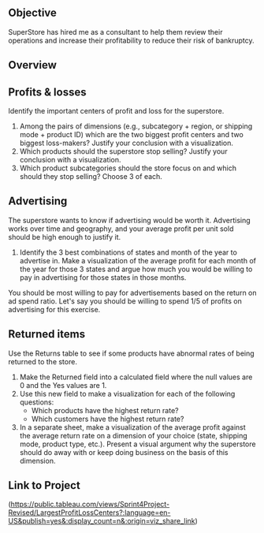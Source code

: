 ## Objective

SuperStore has hired me as a consultant to help them review their operations and increase their profitability to reduce their risk of bankruptcy.

## Overview
## Profits & losses
Identify the important centers of profit and loss for the superstore.
   1. Among the pairs of dimensions (e.g., subcategory + region, or shipping mode + product ID) which are the two biggest profit centers and two biggest loss-makers? Justify your conclusion with a visualization.
   2. Which products should the superstore stop selling? Justify your conclusion with a visualization.
   3. Which product subcategories should the store focus on and which should they stop selling? Choose 3 of each.

## Advertising
The superstore wants to know if advertising would be worth it. Advertising works over time and geography, and your average profit per unit sold should be high enough to justify it.
  1. Identify the 3 best combinations of states and month of the year to advertise in. Make a visualization of the average profit for each month of the year for those 3 states and argue how much you would be willing to pay in advertising for those states in those months.

You should be most willing to pay for advertisements based on the return on ad spend ratio. Let's say you should be willing to spend 1/5 of profits on advertising for this exercise.

## Returned items
Use the Returns table to see if some products have abnormal rates of being returned to the store.

  1. Make the Returned field into a calculated field where the null values are 0 and the Yes values are 1.
  2. Use this new field to make a visualization for each of the following questions:
      - Which products have the highest return rate?
      - Which customers have the highest return rate?
  3. In a separate sheet, make a visualization of the average profit against the average return rate on a dimension of your choice (state, shipping mode, product type, etc.). Present a visual argument why the superstore should do away with or keep doing business on the basis of this dimension.

## Link to Project
(https://public.tableau.com/views/Sprint4Project-Revised/LargestProfitLossCenters?:language=en-US&publish=yes&:display_count=n&:origin=viz_share_link)
